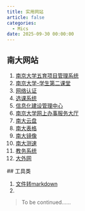 ```yaml
---
title: 实用网站
article: false
categories:
  - Mics
date: 2025-09-30 00:00:00
---
```


## 南大网站
<ol>
    <li><a target="_blank" rel="noopener" href="https://ndwy.nju.edu.cn/dztml/admin">南京大学五育项目管理系统</a></li>
    <li><a target="_blank" rel="noopener" href="https://youth.nju.edu.cn/tw/admin">南京大学-学生第二课堂</a></li>
    <li><a target="_blank" rel="noopener" href="https://p.nju.edu.cn">网络认证</a></li>
    <li><a target="_blank" rel="noopener" href="https://xk.nju.edu.cn/">选课系统</a></li>
    <li><a target="_blank" rel="noopener" href="https://itsc.nju.edu.cn/main.htm">信息化建设管理中心</a></li>
    <li><a target="_blank" rel="noopener" href="https://ehall.nju.edu.cn/ywtb-portal/official/index.html#hall">南京大学网上办事服务大厅</a></li>
    <li><a target="_blank" rel="noopener" href="https://box.nju.edu.cn/">南大云盘</a></li>
    <li><a target="_blank" rel="noopener" href="https://table.nju.edu.cn/">南大表格</a></li>
    <li><a target="_blank" rel="noopener" href="https://mirror.nju.edu.cn/">南大镜像</a></li>
    <li><a target="_blank" rel="noopener" href="http://test.nju.edu.cn/">南大测速</a></li>
    <li><a target="_blank" rel="noopener" href="http://elite.nju.edu.cn/jiaowu/exit.do">教务系统</a></li>
    <li><a target="_blank" rel="noopener" href="http://eol.nju.edu.cn/">大外网</a></li>
</ol>
## 工具类

1.   <a href="https://getomni.ai/ocr-demo">文件转markdown</a>
2.   

>   To be continued......



